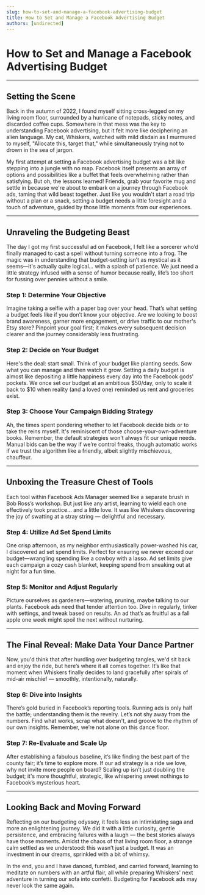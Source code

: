 ```yaml
---
slug: how-to-set-and-manage-a-facebook-advertising-budget
title: How to Set and Manage a Facebook Advertising Budget
authors: [undirected]
---
```



# How to Set and Manage a Facebook Advertising Budget

---

## Setting the Scene

Back in the autumn of 2022, I found myself sitting cross-legged on my living room floor, surrounded by a hurricane of notepads, sticky notes, and discarded coffee cups. Somewhere in that mess was the key to understanding Facebook advertising, but it felt more like deciphering an alien language. My cat, Whiskers, watched with mild disdain as I murmured to myself, "Allocate this, target that," while simultaneously trying not to drown in the sea of jargon.

My first attempt at setting a Facebook advertising budget was a bit like stepping into a jungle with no map. Facebook itself presents an array of options and possibilities like a buffet that feels overwhelming rather than satisfying. But oh, the lessons learned! Friends, grab your favorite mug and settle in because we're about to embark on a journey through Facebook ads, taming that wild beast together. Just like you wouldn't start a road trip without a plan or a snack, setting a budget needs a little foresight and a touch of adventure, guided by those little moments from our experiences.

---

## Unraveling the Budgeting Beast

The day I got my first successful ad on Facebook, I felt like a sorcerer who’d finally managed to cast a spell without turning someone into a frog. The magic was in understanding that budget-setting isn’t as mystical as it seems—it's actually quite logical... with a splash of patience. We just need a little strategy infused with a sense of humor because really, life’s too short for fussing over pennies without a smile.

### Step 1: Determine Your Objective

Imagine taking a selfie with a paper bag over your head. That’s what setting a budget feels like if you don’t know your objective. Are we looking to boost brand awareness, garner more engagement, or drive traffic to our mother's Etsy store? Pinpoint your goal first; it makes every subsequent decision clearer and the journey considerably less frustrating.

### Step 2: Decide on Your Budget

Here's the deal: start small. Think of your budget like planting seeds. Sow what you can manage and then watch it grow. Setting a daily budget is almost like depositing a little happiness every day into the Facebook gods' pockets. We once set our budget at an ambitious $50/day, only to scale it back to $10 when reality (and a loved one) reminded us rent and groceries exist.

### Step 3: Choose Your Campaign Bidding Strategy

Ah, the times spent pondering whether to let Facebook decide bids or to take the reins myself. It's reminiscent of those choose-your-own-adventure books. Remember, the default strategies won’t always fit our unique needs. Manual bids can be the way if we’re control freaks, though automatic works if we trust the algorithm like a friendly, albeit slightly mischievous, chauffeur. 

---

## Unboxing the Treasure Chest of Tools

Each tool within Facebook Ads Manager seemed like a separate brush in Bob Ross’s workshop. But just like any artist, learning to wield each one effectively took practice... and a little love. It was like Whiskers discovering the joy of swatting at a stray string — delightful and necessary.

### Step 4: Utilize Ad Set Spend Limits

One crisp afternoon, as my neighbor enthusiastically power-washed his car, I discovered ad set spend limits. Perfect for ensuring we never exceed our budget—wrangling spending like a cowboy with a lasso. Ad set limits give each campaign a cozy cash blanket, keeping spend from sneaking out at night for a fun time.

### Step 5: Monitor and Adjust Regularly

Picture ourselves as gardeners—watering, pruning, maybe talking to our plants. Facebook ads need that tender attention too. Dive in regularly, tinker with settings, and tweak based on results. An ad that’s as fruitful as a fall apple one week might spoil the next without nurturing.

---

## The Final Reveal: Make Data Your Dance Partner

Now, you'd think that after hurdling over budgeting tangles, we'd sit back and enjoy the ride, but here’s where it all comes together. It’s like that moment when Whiskers finally decides to land gracefully after spirals of mid-air mischief — smoothly, intentionally, naturally.

### Step 6: Dive into Insights

There’s gold buried in Facebook’s reporting tools. Running ads is only half the battle; understanding them is the revelry. Let’s not shy away from the numbers. Find what works, scrap what doesn't, and groove to the rhythm of our own insights. Remember, we’re not alone on this dance floor. 

### Step 7: Re-Evaluate and Scale Up

After establishing a fabulous baseline, it’s like finding the best part of the county fair; it’s time to explore more. If our ad strategy is a ride we love, why not invite more people on board? Scaling up isn’t just doubling the budget; it's more thoughtful, strategic, like whispering sweet nothings to Facebook’s mysterious heart.

---

## Looking Back and Moving Forward

Reflecting on our budgeting odyssey, it feels less an intimidating saga and more an enlightening journey. We did it with a little curiosity, gentle persistence, and embracing failures with a laugh — the best stories always have those moments. Amidst the chaos of that living room floor, a strange calm settled as we understood: this wasn’t just a budget. It was an investment in our dreams, sprinkled with a bit of whimsy.

In the end, you and I have danced, fumbled, and carried forward, learning to meditate on numbers with an artful flair, all while preparing Whiskers' next adventure in turning our sofa into confetti. Budgeting for Facebook ads may never look the same again.